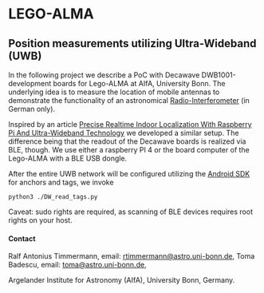 # LEGO-ALMA

## Position measurements utilizing Ultra-Wideband (UWB)

In the following project we describe a PoC with Decawave DWB1001-development boards for 
Lego-ALMA at AIfA, University Bonn. The underlying idea is to measure the location of mobile antennas
to demonstrate the functionality of an astronomical [Radio-Interferometer](
https://astro.uni-bonn.de/en/research/mm-submm-astronomy/projects-1/alma/lego-alma) (in German only).

Inspired by an article [Precise Realtime Indoor Localization With Raspberry Pi And Ultra-Wideband Technology](
https://medium.com/@newforestberlin/precise-realtime-indoor-localization-with-raspberry-pi-and-ultra-wideband-technology-decawave-191e4e2daa8c)
we developed a similar setup. The difference being that the readout of the Decawave boards 
is realized via BLE, though. We use either a raspberry PI 4 or the board computer of the Lego-ALMA with 
a BLE USB dongle.

After the entire UWB network will be configured utilizing the [Android SDK](
https://github.com/AIfA-Radio/lego-alma/blob/main/app/DRTLS_Manager_R2.apk) for anchors and tags, 
we invoke

    python3 ./DW_read_tags.py

Caveat: sudo rights are required, as scanning of BLE devices requires root rights on your host.

#### Contact

Ralf Antonius Timmermann, email: rtimmermann@astro.uni-bonn.de,
Toma Badescu, email: toma@astro.uni-bonn.de,

Argelander Institute for Astronomy (AIfA), University Bonn, Germany.